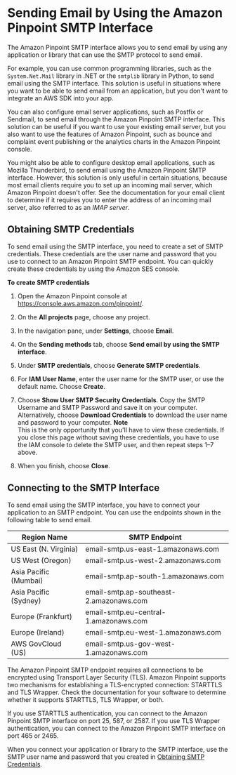 # Sending Email by Using the Amazon Pinpoint SMTP Interface<a name="channels-email-send-smtp"></a>

The Amazon Pinpoint SMTP interface allows you to send email by using any application or library that can use the SMTP protocol to send email\.

For example, you can use common programming libraries, such as the `System.Net.Mail` library in \.NET or the `smtplib` library in Python, to send email using the SMTP interface\. This solution is useful in situations where you want to be able to send email from an application, but you don't want to integrate an AWS SDK into your app\.

You can also configure email server applications, such as Postfix or Sendmail, to send email through the Amazon Pinpoint SMTP interface\. This solution can be useful if you want to use your existing email server, but you also want to use the features of Amazon Pinpoint, such as bounce and complaint event publishing or the analytics charts in the Amazon Pinpoint console\.

You might also be able to configure desktop email applications, such as Mozilla Thunderbird, to send email using the Amazon Pinpoint SMTP interface\. However, this solution is only useful in certain situations, because most email clients require you to set up an incoming mail server, which Amazon Pinpoint doesn't offer\. See the documentation for your email client to determine if it requires you to enter the address of an incoming mail server, also referred to as an *IMAP server*\.

## Obtaining SMTP Credentials<a name="channels-email-send-smtp-credentials"></a>

To send email using the SMTP interface, you need to create a set of SMTP credentials\. These credentials are the user name and password that you use to connect to an Amazon Pinpoint SMTP endpoint\. You can quickly create these credentials by using the Amazon SES console\.

**To create SMTP credentials**

1. Open the Amazon Pinpoint console at [https://console\.aws\.amazon\.com/pinpoint/](https://console.aws.amazon.com/pinpoint/)\.

1. On the **All projects** page, choose any project\.

1. In the navigation pane, under **Settings**, choose **Email**\.

1. On the **Sending methods** tab, choose **Send email by using the SMTP interface**\.

1. Under **SMTP credentials**, choose **Generate SMTP credentials**\.

1. For **IAM User Name**, enter the user name for the SMTP user, or use the default name\. Choose **Create**\.

1. Choose **Show User SMTP Security Credentials**\. Copy the SMTP Username and SMTP Password and save it on your computer\. Alternatively, choose **Download Credentials** to download the user name and password to your computer\.
**Note**  
This is the only opportunity that you'll have to view these credentials\. If you close this page without saving these credentials, you have to use the IAM console to delete the SMTP user, and then repeat steps 1–7 above\.

1. When you finish, choose **Close**\.

## Connecting to the SMTP Interface<a name="channels-email-send-smtp-endpoints"></a>

To send email using the SMTP interface, you have to connect your application to an SMTP endpoint\. You can use the endpoints shown in the following table to send email\.


| Region Name | SMTP Endpoint | 
| --- | --- | 
| US East \(N\. Virginia\) | email\-smtp\.us\-east\-1\.amazonaws\.com | 
| US West \(Oregon\) | email\-smtp\.us\-west\-2\.amazonaws\.com | 
| Asia Pacific \(Mumbai\) | email\-smtp\.ap\-south\-1\.amazonaws\.com | 
| Asia Pacific \(Sydney\) | email\-smtp\.ap\-southeast\-2\.amazonaws\.com  | 
| Europe \(Frankfurt\) | email\-smtp\.eu\-central\-1\.amazonaws\.com | 
| Europe \(Ireland\) | email\-smtp\.eu\-west\-1\.amazonaws\.com | 
| AWS GovCloud \(US\) | email\-smtp\.us\-gov\-west\-1\.amazonaws\.com | 

The Amazon Pinpoint SMTP endpoint requires all connections to be encrypted using Transport Layer Security \(TLS\)\. Amazon Pinpoint supports two mechanisms for establishing a TLS\-encrypted connection: STARTTLS and TLS Wrapper\. Check the documentation for your software to determine whether it supports STARTTLS, TLS Wrapper, or both\.

If you use STARTTLS authentication, you can connect to the Amazon Pinpoint SMTP interface on port 25, 587, or 2587\. If you use TLS Wrapper authentication, you can connect to the Amazon Pinpoint SMTP interface on port 465 or 2465\.

When you connect your application or library to the SMTP interface, use the SMTP user name and password that you created in [Obtaining SMTP Credentials](#channels-email-send-smtp-credentials)\.